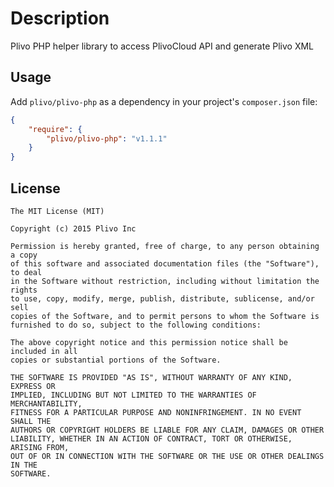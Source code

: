 Description
===========
Plivo PHP helper library to access PlivoCloud API and generate Plivo XML

## Usage

Add `plivo/plivo-php` as a dependency in your project's `composer.json` file:

```json
{
	"require": {
		"plivo/plivo-php": "v1.1.1"
	}
}
```

## License

```
The MIT License (MIT)

Copyright (c) 2015 Plivo Inc

Permission is hereby granted, free of charge, to any person obtaining a copy
of this software and associated documentation files (the "Software"), to deal
in the Software without restriction, including without limitation the rights
to use, copy, modify, merge, publish, distribute, sublicense, and/or sell
copies of the Software, and to permit persons to whom the Software is
furnished to do so, subject to the following conditions:

The above copyright notice and this permission notice shall be included in all
copies or substantial portions of the Software.

THE SOFTWARE IS PROVIDED "AS IS", WITHOUT WARRANTY OF ANY KIND, EXPRESS OR
IMPLIED, INCLUDING BUT NOT LIMITED TO THE WARRANTIES OF MERCHANTABILITY,
FITNESS FOR A PARTICULAR PURPOSE AND NONINFRINGEMENT. IN NO EVENT SHALL THE
AUTHORS OR COPYRIGHT HOLDERS BE LIABLE FOR ANY CLAIM, DAMAGES OR OTHER
LIABILITY, WHETHER IN AN ACTION OF CONTRACT, TORT OR OTHERWISE, ARISING FROM,
OUT OF OR IN CONNECTION WITH THE SOFTWARE OR THE USE OR OTHER DEALINGS IN THE
SOFTWARE.
```
